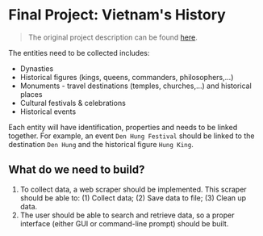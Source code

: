 # Final Project: Vietnam's History
> The original project description can be found [here](https://docs.google.com/document/d/1dI-0LJEQR6v6rokB1idBbUu1vkbUhVn2/edit).

The entities need to be collected includes:
* Dynasties
* Historical figures (kings, queens, commanders, philosophers,...)
* Monuments - travel destinations (temples, churches,...) and historical places
* Cultural festivals & celebrations
* Historical events

Each entity will have identification, properties and needs to be linked together. 
For example, an event `Den Hung Festival` should be linked to the destination `Den Hung` and the historical figure `Hung King`.

## What do we need to build?
1. To collect data, a web scraper should be implemented. This scraper should be able to: (1) Collect data; (2) Save data to file; (3) Clean up data.
2. The user should be able to search and retrieve data, so a proper interface (either GUI or command-line prompt) should be built.